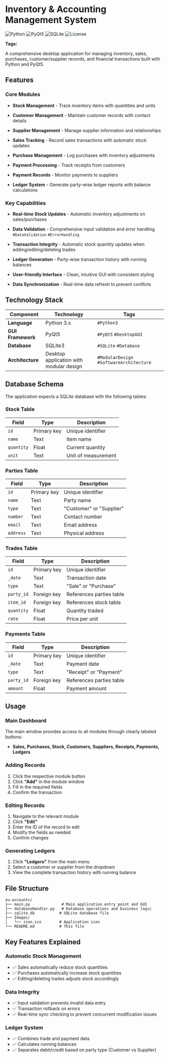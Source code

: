 # Inventory & Accounting Management System

![Python](https://img.shields.io/badge/Python-3.x-blue) ![PyQt5](https://img.shields.io/badge/GUI-PyQt5-green) ![SQLite](https://img.shields.io/badge/Database-SQLite-orange) ![License](https://img.shields.io/badge/License-Open%20Source-brightgreen)

**Tags:** 

A comprehensive desktop application for managing inventory, sales, purchases, customer/supplier records, and financial transactions built with Python and PyQt5.

## Features

### Core Modules

- **Stock Management** - Track inventory items with quantities and units  

- **Customer Management** - Maintain customer records with contact details  

- **Supplier Management** - Manage supplier information and relationships  

- **Sales Tracking** - Record sales transactions with automatic stock updates  

- **Purchase Management** - Log purchases with inventory adjustments  

- **Payment Processing** - Track receipts from customers  

- **Payment Records** - Monitor payments to suppliers  

- **Ledger System** - Generate party-wise ledger reports with balance calculations  

### Key Capabilities

- **Real-time Stock Updates** - Automatic inventory adjustments on sales/purchases  

- **Data Validation** - Comprehensive input validation and error handling  
  `#DataValidation` `#ErrorHandling`

- **Transaction Integrity** - Automatic stock quantity updates when adding/editing/deleting trades  

- **Ledger Generation** - Party-wise transaction history with running balances  

- **User-friendly Interface** - Clean, intuitive GUI with consistent styling  

- **Data Synchronization** - Real-time data refresh to prevent conflicts  
  
## Technology Stack

| Component | Technology | Tags |
|-----------|------------|------|
| **Language** | Python 3.x | `#Python3` |
| **GUI Framework** | PyQt5 | `#PyQt5` `#DesktopGUI` |
| **Database** | SQLite3 | `#SQLite` `#Database` |
| **Architecture** | Desktop application with modular design | `#ModularDesign` `#SoftwareArchitecture` |

## Database Schema

The application expects a SQLite database with the following tables:

### Stock Table
| Field | Type | Description |
|-------|------|-------------|
| `id` | Primary key | Unique identifier |
| `name` | Text | Item name |
| `quantity` | Float | Current quantity |
| `unit` | Text | Unit of measurement |

### Parties Table
| Field | Type | Description |
|-------|------|-------------|
| `id` | Primary key | Unique identifier |
| `name` | Text | Party name |
| `type` | Text | "Customer" or "Supplier" |
| `number` | Text | Contact number |
| `email` | Text | Email address |
| `address` | Text | Physical address |

### Trades Table
| Field | Type | Description |
|-------|------|-------------|
| `id` | Primary key | Unique identifier |
| `_date` | Text | Transaction date |
| `type` | Text | "Sale" or "Purchase" |
| `party_id` | Foreign key | References parties table |
| `item_id` | Foreign key | References stock table |
| `quantity` | Float | Quantity traded |
| `rate` | Float | Price per unit |

### Payments Table
| Field | Type | Description |
|-------|------|-------------|
| `id` | Primary key | Unique identifier |
| `_date` | Text | Payment date |
| `type` | Text | "Receipt" or "Payment" |
| `party_id` | Foreign key | References parties table |
| `amount` | Float | Payment amount |

## Usage

### Main Dashboard
The main window provides access to all modules through clearly labeled buttons:
- **Sales, Purchases, Stock, Customers, Suppliers, Receipts, Payments, Ledgers**

### Adding Records
1. Click the respective module button
2. Click **"Add"** in the module window
3. Fill in the required fields
4. Confirm the transaction

### Editing Records
1. Navigate to the relevant module
2. Click **"Edit"**
3. Enter the ID of the record to edit
4. Modify the fields as needed
5. Confirm changes

### Generating Ledgers
1. Click **"Ledgers"** from the main menu
2. Select a customer or supplier from the dropdown
3. View the complete transaction history with running balance

## File Structure

```
eu-accounts/
├── main.py              # Main application entry point and GUI
├── databaseHandler.py   # Database operations and business logic
├── sqlite.db           # SQLite database file
├── Images/
│   └── icon.ico        # Application icon
└── README.md           # This file
```

## Key Features Explained

### Automatic Stock Management
- ✅ Sales automatically reduce stock quantities
- ✅ Purchases automatically increase stock quantities
- ✅ Editing/deleting trades adjusts stock accordingly

### Data Integrity
- ✅ Input validation prevents invalid data entry
- ✅ Transaction rollback on errors
- ✅ Real-time sync checking to prevent concurrent modification issues

### Ledger System
- ✅ Combines trade and payment data
- ✅ Calculates running balances
- ✅ Separates debit/credit based on party type (Customer vs Supplier)



